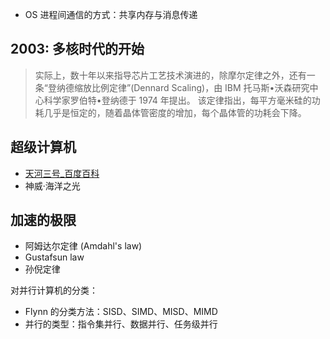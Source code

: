 - OS 进程间通信的方式：共享内存与消息传递

## 2003: 多核时代的开始

> 实际上，数十年以来指导芯片工艺技术演进的，除摩尔定律之外，还有一条“登纳德缩放比例定律”(Dennard Scaling)，由 IBM 托马斯•沃森研究中心科学家罗伯特•登纳德于 1974 年提出。 该定律指出，每平方毫米硅的功耗几乎是恒定的，随着晶体管密度的增加，每个晶体管的功耗会下降。

## 超级计算机

- [天河三号_百度百科](https://baike.baidu.com/item/%E5%A4%A9%E6%B2%B3%E4%B8%89%E5%8F%B7/22052788)
- 神威·海洋之光

## 加速的极限

- 阿姆达尔定律 (Amdahl's law)
- Gustafsun law
- 孙倪定律

对并行计算机的分类：

- Flynn 的分类方法：SISD、SIMD、MISD、MIMD
- 并行的类型：指令集并行、数据并行、任务级并行
